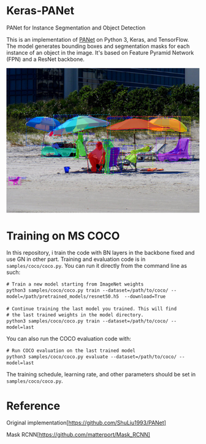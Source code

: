 # Keras-PANet
PANet for Instance Segmentation and Object Detection 

This is an implementation of [PANet](https://arxiv.org/abs/1803.01534) on Python 3, Keras, and TensorFlow. The model generates bounding boxes and segmentation masks for each instance of an object in the image. It's based on Feature Pyramid Network (FPN) and a ResNet backbone.

![Instance Segmentation Sample](images/000000066038.png)

# Training on MS COCO
In this repository, i train the code with BN layers in the backbone fixed and use GN in other part. Training and evaluation code is in `samples/coco/coco.py`. You can run it directly from the command line as such:
```
# Train a new model starting from ImageNet weights
python3 samples/coco/coco.py train --dataset=/path/to/coco/ --model=/path/pretrained_models/resnet50.h5  --download=True

# Continue training the last model you trained. This will find
# the last trained weights in the model directory.
python3 samples/coco/coco.py train --dataset=/path/to/coco/ --model=last
```
You can also run the COCO evaluation code with:
```
# Run COCO evaluation on the last trained model
python3 samples/coco/coco.py evaluate --dataset=/path/to/coco/ --model=last
```
The training schedule, learning rate, and other parameters should be set in `samples/coco/coco.py`.

# Reference
Original implementation[https://github.com/ShuLiu1993/PANet]

Mask RCNN[https://github.com/matterport/Mask_RCNN]
